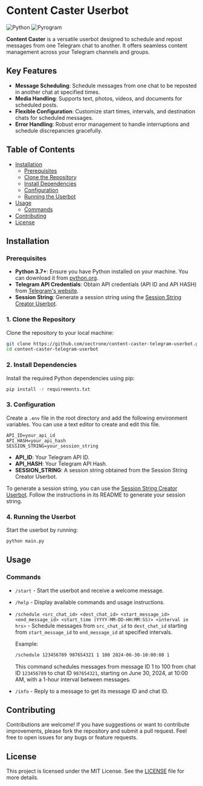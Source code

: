 # Content Caster Userbot

![Python](https://img.shields.io/badge/python-3.7%2B-blue)
![Pyrogram](https://img.shields.io/badge/pyrogram-1.4.2-blue)

**Content Caster** is a versatile userbot designed to schedule and repost messages from one Telegram chat to another. It offers seamless content management across your Telegram channels and groups.

## Key Features

- **Message Scheduling**: Schedule messages from one chat to be reposted in another chat at specified times.
- **Media Handling**: Supports text, photos, videos, and documents for scheduled posts.
- **Flexible Configuration**: Customize start times, intervals, and destination chats for scheduled messages.
- **Error Handling**: Robust error management to handle interruptions and schedule discrepancies gracefully.

## Table of Contents

- [Installation](#installation)
  - [Prerequisites](#prerequisites)
  - [Clone the Repository](#1-clone-the-repository)
  - [Install Dependencies](#2-install-dependencies)
  - [Configuration](#3-configuration)
  - [Running the Userbot](#4-running-the-userbot)
- [Usage](#usage)
  - [Commands](#commands)
- [Contributing](#contributing)
- [License](#license)

## Installation

### Prerequisites

- **Python 3.7+**: Ensure you have Python installed on your machine. You can download it from [python.org](https://www.python.org/).
- **Telegram API Credentials**: Obtain API credentials (API ID and API HASH) from [Telegram's website](https://my.telegram.org/auth).
- **Session String**: Generate a session string using the [Session String Creator Userbot](https://github.com/xectrone/session-string-creator-telegram-userbot.git).

### 1. Clone the Repository

Clone the repository to your local machine:

```bash
git clone https://github.com/xectrone/content-caster-telegram-userbot.git
cd content-caster-telegram-userbot
```

### 2. Install Dependencies

Install the required Python dependencies using pip:

```bash
pip install -r requirements.txt
```

### 3. Configuration

Create a `.env` file in the root directory and add the following environment variables. You can use a text editor to create and edit this file.

```plaintext
API_ID=your_api_id
API_HASH=your_api_hash
SESSION_STRING=your_session_string
```

- **API_ID**: Your Telegram API ID.
- **API_HASH**: Your Telegram API Hash.
- **SESSION_STRING**: A session string obtained from the Session String Creator Userbot.

To generate a session string, you can use the [Session String Creator Userbot](https://github.com/xectrone/session-string-creator-telegram-userbot.git). Follow the instructions in its README to generate your session string.

### 4. Running the Userbot

Start the userbot by running:

```bash
python main.py
```

## Usage

### Commands

- `/start` - Start the userbot and receive a welcome message.
- `/help` - Display available commands and usage instructions.
- `/schedule <src_chat_id> <dest_chat_id> <start_message_id> <end_message_id> <start_time (YYYY-MM-DD-HH:MM:SS)> <interval in hrs>` - Schedule messages from `src_chat_id` to `dest_chat_id` starting from `start_message_id` to `end_message_id` at specified intervals.
  
  Example:
  ```bash
  /schedule 123456789 987654321 1 100 2024-06-30-10:00:00 1
  ```
  This command schedules messages from message ID 1 to 100 from chat ID `123456789` to chat ID `987654321`, starting on June 30, 2024, at 10:00 AM, with a 1-hour interval between messages.

- `/info` - Reply to a message to get its message ID and chat ID.

## Contributing

Contributions are welcome! If you have suggestions or want to contribute improvements, please fork the repository and submit a pull request. Feel free to open issues for any bugs or feature requests.

## License

This project is licensed under the MIT License. See the [LICENSE](LICENSE) file for more details.
